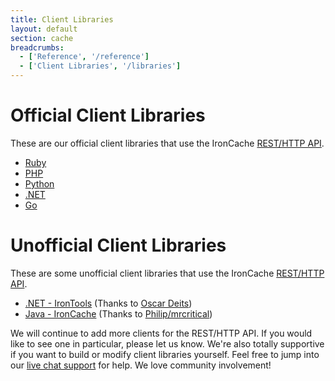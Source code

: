 ```yaml
---
title: Client Libraries
layout: default
section: cache
breadcrumbs:
  - ['Reference', '/reference']
  - ['Client Libraries', '/libraries']
---
```


# Official Client Libraries

These are our official client libraries that use the IronCache <a href="/cache/reference/api">REST/HTTP API</a>.

<div>
<ul>
<li><a href="https://github.com/iron-io/iron_cache_ruby" target="_blank">Ruby</a></li>
<li><a href="https://github.com/iron-io/iron_cache_php" target="_blank">PHP</a></li>
<li><a href="https://github.com/iron-io/iron_cache_python" target="_blank">Python</a></li>
<li><a href="https://github.com/iron-io/iron_cache_dotnet" target="_blank">.NET</a></li>
<li><a href="https://github.com/iron-io/iron_go" target="_blank">Go</a></li>
</ul>
</div>

# Unofficial Client Libraries

These are some unofficial client libraries that use the IronCache <a href="/cache/reference/api">REST/HTTP API</a>.&nbsp;<br>
<div>
<ul>
<li><a href="https://github.com/odeits/IronTools" target="_blank">.NET - IronTools</a> (Thanks to <a href="https://github.com/odeits" target="_blank">Oscar Deits</a>)</li>
<li><a href="https://github.com/mrcritical/ironcache" target="_blank">Java - IronCache</a> (Thanks to <a href="https://github.com/mrcritical" target="_blank">Philip/mrcritical</a>)</li>
</ul>
</div>

We will continue to add more clients for the REST/HTTP API. If you would like to see one in particular, please let us know.
We're also totally supportive if you want to build or modify client libraries yourself. Feel free to jump into our
[live chat support](http://get.iron.io/chat) for help. We love community involvement!
